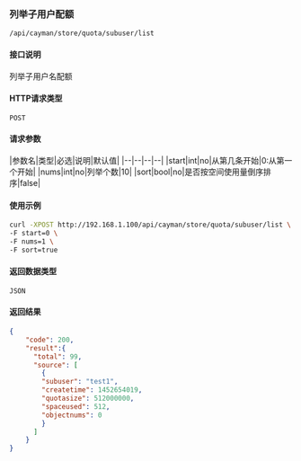 ### 列举子用户配额
`/api/cayman/store/quota/subuser/list`

#### 接口说明
列举子用户名配额 

#### HTTP请求类型
`POST`

#### 请求参数
|参数名|类型|必选|说明|默认值|
|--|--|--|--|
|start|int|no|从第几条开始|0:从第一个开始|
|nums|int|no|列举个数|10|
|sort|bool|no|是否按空间使用量倒序排序|false|

#### 使用示例
```sh
curl -XPOST http://192.168.1.100/api/cayman/store/quota/subuser/list \
-F start=0 \
-F nums=1 \
-F sort=true
```

#### 返回数据类型
`JSON`

#### 返回结果
```json
{
	"code":	200,
	"result":{
      "total": 99,
      "source": [
        {
        "subuser": "test1", 
        "createtime": 1452654019, 
        "quotasize": 512000000, 
        "spaceused": 512, 
        "objectnums": 0
        }
      ]
    }
}
```